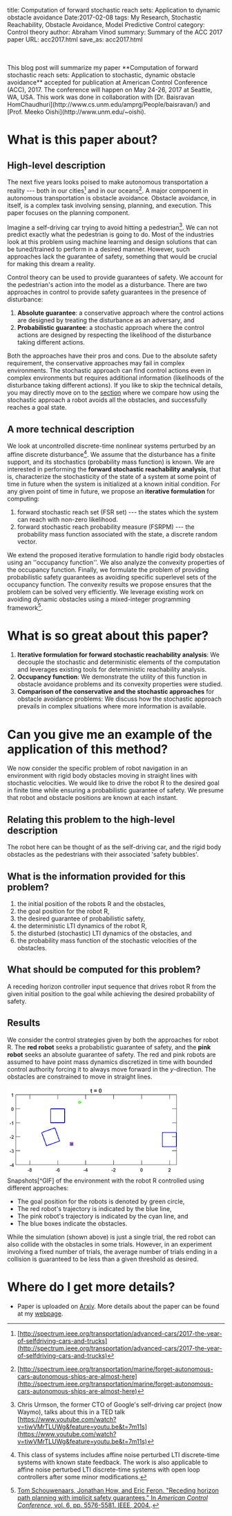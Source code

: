title: Computation of forward stochastic reach sets: Application to dynamic obstacle avoidance
Date:2017-02-08
tags: My Research, Stochastic Reachability, Obstacle Avoidance, Model Predictive Control
category: Control theory
author: Abraham Vinod
summary: Summary of the ACC 2017 paper
URL: acc2017.html
save_as: acc2017.html

<br/>
<br/>
This blog post will summarize my paper **Computation of forward stochastic
reach sets: Application to stochastic, dynamic obstacle avoidance** accepted
for publication at American Control Conference (ACC), 2017. The conference will
    happen on May 24-26, 2017 at Seattle, WA, USA. This work was done in
    collaboration with [Dr. Baisravan
    HomChaudhuri](http://www.cs.unm.edu/amprg/People/baisravan/) and [Prof.
    Meeko Oishi](http://www.unm.edu/~oishi).

# What is this paper about?

## High-level description

The next five years looks poised to make autonomous transportation a reality
--- both in our cities[^selfdriving] and in our oceans[^selfship].  A major
component in autonomous transportation is obstacle avoidance. Obstacle
avoidance, in itself, is a complex task involving sensing, planning, and
execution. This paper focuses on the planning component.

Imagine a self-driving car trying to avoid
hitting a pedestrian[^Chris]. We can not predict exactly what the pedestrian is
going to do. Most of the industries look at this problem using machine learning
and design solutions that can be tuned/trained to perform in a desired manner.
However, such approaches lack the guarantee of safety, something that would be
crucial for making this dream a reality.

Control theory can be used to provide guarantees of safety. We account for the
pedestrian's action into the model as a disturbance. There are two approaches
in control to provide safety guarantees in the presence of disturbance:

1. **Absolute guarantee**: a conservative approach where the control
actions are designed by treating the disturbance as an adversary, and
1. **Probabilistic guarantee**: a stochastic approach where the control actions
are designed by respecting the likelihood of the disturbance taking different
actions.

Both the approaches have their pros and cons. Due to the absolute safety
requirement, the conservative approaches may fail in complex environments.  The
stochastic approach can find control actions even in complex environments but
requires additional information (likelihoods of the disturbance taking
different actions). If you like to skip the technical details, you may directly
move on to the [section](#application) where we compare how using the stochastic
approach a robot avoids all the obstacles, and successfully reaches a goal state.

## A more technical description

We look at uncontrolled discrete-time nonlinear systems perturbed by
an affine discrete disturbance[^systems]. We assume that the disturbance has a
finite support, and its stochastics (probability mass function) is known.  We
are interested in performing the **forward stochastic reachability analysis**,
that is, characterize the stochasticity of the state of a system at some point
of time in future when the system is initialized at a known initial condition.
For any given point of time in future, we propose an **iterative formulation**
for computing:

1. forward stochastic reach set (FSR set) --- the states which the system can
reach with non-zero likelihood.
1. forward stochastic reach probability measure  (FSRPM) --- the probability
mass function associated with the state, a discrete random vector.

We extend the proposed iterative formulation to handle rigid body obstacles
using an ''occupancy function''. We also analyze the convexity properties of
the occupancy function.  Finally, we formulate the problem of providing
probabilistic safety guarantees as avoiding specific superlevel sets of the
occupancy function. The convexity results we propose ensures that the problem
can be solved very efficiently. We leverage existing work on avoiding dynamic
obstacles using a mixed-integer programming framework[^IP].

# What is so great about this paper?

1. **Iterative formulation for forward stochastic reachability analysis**: We
decouple the stochastic and deterministic elements of the computation and
leverages existing tools for deterministic reachability analysis.
2. **Occupancy function**: We demonstrate the utility of this function in
obstacle avoidance problems and its convexity properties were studied.  
3. **Comparison of the conservative and the stochastic approaches** for
obstacle avoidance problems: We discuss how the stochastic approach prevails in
complex situations where more information is available.

<a name="application"></a>

# Can you give me an example of the application of this method?

We now consider the specific problem of robot navigation in an environment with
rigid body obstacles moving in straight lines with stochastic velocities. We
would like to drive the robot R to the desired goal in finite time while
ensuring a probabilistic guarantee of safety. We presume that robot and
obstacle positions are known at each instant.

## Relating this problem to the high-level description

The robot here can be thought of as the self-driving car, and the rigid body
obstacles as the pedestrians with their associated 'safety bubbles'.

## What is the information provided for this problem?

1. the initial position of the robots R and the obstacles,
1. the goal position for the robot R,
1. the desired guarantee of probabilistic safety,
1. the deterministic LTI dynamics of the robot R,
1. the disturbed (stochastic) LTI dynamics of the obstacles, and
1. the probability mass function of the stochastic velocities of the obstacles.

## What should be computed for this problem?
A receding horizon controller input sequence that drives robot R from the
given initial position to the goal while achieving the desired probability of
safety.

## Results

We consider the control strategies given by both the approaches for robot R.
The **red robot** seeks a probabilistic guarantee of safety, and the **pink
robot** seeks an absolute guarantee of safety.  The red and pink robots are
assumed to have point mass dynamics discretized in time with bounded control
authority forcing it to always move forward in the $y$-direction. The obstacles
are constrained to move in straight lines. 
<div class="container">
    <div class="col-md-4"></div>
    <div class="col-md-4" style="padding-left: 0px;  padding-right: 0px;">
        <img alt="A GIF should have appeared here." src="images/ACC2017.gif"
        class="img-responsive">
    </div>
</div>
Snapshots[^GIF] of the environment with the robot R controlled using different
approaches: 

* The goal position for the robots is denoted by green circle,
* The red robot's trajectory is indicated by the blue line, 
* The pink robot's trajectory is indicated by the cyan line, and
* The blue boxes indicate the obstacles.

While the simulation (shown above) is just a single trial, the red robot can
also collide with the obstacles in some trials.  However, in an experiment
involving a fixed number of trials, the average number of trials ending in a
collision is guaranteed to be less than a given threshold as desired.

# Where do I get more details?
* Paper is uploaded on [Arxiv](https://arxiv.org/abs/1610.03472v1).  More details about the paper can be found at my [webpage](http://unm.edu/~abyvinod).
<!--* MATLAB code for generating these figures can be downloaded from
[here](http://unm.edu/~abyvinod/files/HSCC2017.zip).-->

[^selfdriving]: [http://spectrum.ieee.org/transportation/advanced-cars/2017-the-year-of-selfdriving-cars-and-trucks](http://spectrum.ieee.org/transportation/advanced-cars/2017-the-year-of-selfdriving-cars-and-trucks)
[^selfship]: [http://spectrum.ieee.org/transportation/marine/forget-autonomous-cars-autonomous-ships-are-almost-here](http://spectrum.ieee.org/transportation/marine/forget-autonomous-cars-autonomous-ships-are-almost-here)
[^Chris]: Chris Urmson, the former CTO of Google's self-driving car project
(now Waymo), talks about this in a TED talk
[https://www.youtube.com/watch?v=tiwVMrTLUWg&feature=youtu.be&t=7m11s](https://www.youtube.com/watch?v=tiwVMrTLUWg&feature=youtu.be&t=7m11s)
[^systems]: This class of systems includes affine noise perturbed LTI
discrete-time systems with known state feedback. The work is also applicable to
affine noise perturbed LTI discrete-time systems with open loop controllers
after some minor modifications.
[^dist]: The disturbance is assumed to be an IID random process, but we can
relax the identical assumption if needed.
[^IP]: [Tom Schouwenaars, Jonathan How, and Eric Feron. "Receding horizon path planning with implicit safety guarantees." In *American Control Conference*, vol. 6, pp. 5576-5581. IEEE, 2004.](http://ieeexplore.ieee.org/abstract/document/1384742/).
[^GIF]: The GIFs were created using [http://gifcreator.me/](http://gifcreator.me/) and [http://resizeimage.net/](http://resizeimage.net/).
